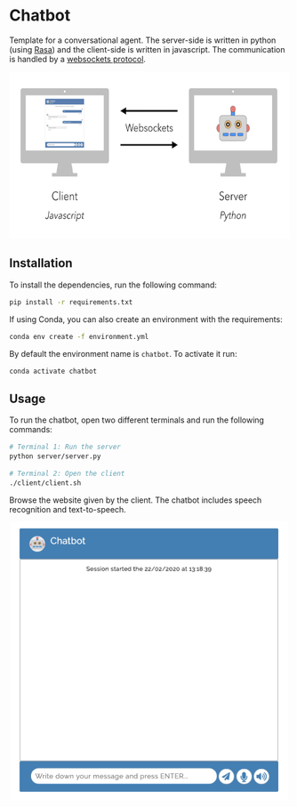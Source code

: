 # Chatbot
Template for a conversational agent. The server-side is written in python (using [Rasa](https://rasa.com/)) and the client-side is written in javascript. The communication is handled by a [websockets protocol](https://en.wikipedia.org/wiki/WebSocket).

<p align="center">
    <img width="650" height="300" src="images/scheme.png">
</p>

## Installation

To install the dependencies, run the following command:

```bash
pip install -r requirements.txt
```

If using Conda, you can also create an environment with the requirements:

```bash
conda env create -f environment.yml
```

By default the environment name is `chatbot`. To activate it run:

```bash
conda activate chatbot
```

## Usage

To run the chatbot, open two different terminals and run the following commands:

```bash
# Terminal 1: Run the server
python server/server.py
```

```bash
# Terminal 2: Open the client
./client/client.sh
```

Browse the website given by the client. The chatbot includes speech recognition and text-to-speech.

<p align="center">
    <img width="500" height="500" src="images/chatbot.gif">
</p>

